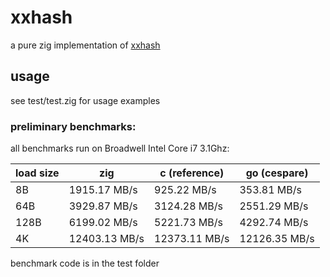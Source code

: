 # xxhash

a pure zig implementation of [xxhash](https://github.com/Cyan4973/xxHash)

## usage
see test/test.zig for usage examples

### preliminary benchmarks:

all benchmarks run on Broadwell Intel Core i7 3.1Ghz:

| load size | zig           | c (reference) | go (cespare)  |
| --------- | ------------- | ------------- | ------------- |
| 8B        | 1915.17 MB/s  | 925.22 MB/s   | 353.81 MB/s   |
| 64B       | 3929.87 MB/s  | 3124.28 MB/s  | 2551.29 MB/s  |
| 128B      | 6199.02 MB/s  | 5221.73 MB/s  | 4292.74 MB/s  |
| 4K        | 12403.13 MB/s | 12373.11 MB/s | 12126.35 MB/s |  |

benchmark code is in the test folder
